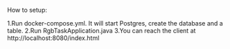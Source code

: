 How to setup:

1.Run docker-compose.yml. It will start Postgres, create the database and a table.
2.Run RgbTaskApplication.java
3.You can reach the client at http://localhost:8080/index.html
